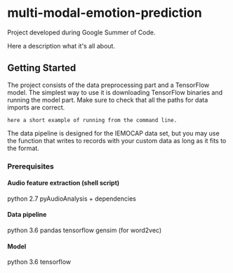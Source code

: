 # multi-modal-emotion-prediction

Project developed during Google Summer of Code.

Here a description what it's all about.

## Getting Started

The project consists of the data preprocessing part and a TensorFlow model. The simplest way to use it is downloading TensorFlow binaries and running the model part. Make sure to check that all the paths for data imports are correct.

```
here a short example of running from the command line.
```

The data pipeline is designed for the IEMOCAP data set, but you may use the function that writes to records with your custom data as long as it fits to the format.

### Prerequisites


#### Audio feature extraction (shell script)

python 2.7 
pyAudioAnalysis + dependencies


#### Data pipeline

python 3.6
pandas
tensorflow
gensim (for word2vec)

#### Model

python 3.6
tensorflow



